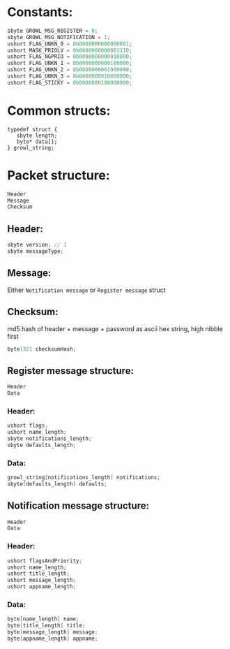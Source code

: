 
# Constants:
```.c
sbyte GROWL_MSG_REGISTER = 0;
sbyte GROWL_MSG_NOTIFICATION = 1;
ushort FLAG_UNKN_0 = 0b0000000000000001;
ushort MASK_PRIOLV = 0b0000000000001110;
ushort FLAG_NGPRIO = 0b0000000000010000;
ushort FLAG_UNKN_1 = 0b0000000000100000;
ushort FLAG_UNKN_2 = 0b0000000001000000;
ushort FLAG_UNKN_3 = 0b0000000010000000;
ushort FLAG_STICKY = 0b0000000100000000;
```

# Common structs:
```
typedef struct {
   sbyte length;
   byte* data[];
} growl_string;
```

# Packet structure:
```.c
Header
Message
Checksum
```

## Header:

```.c
sbyte version; // 1
sbyte messageType;
```

## Message:
Either `Notification message` or `Register message` struct

## Checksum:
md5 hash of header + message + password as ascii hex string, high nibble first
```.c
byte[32] checksumHash;
```

## Register message structure:
```.c
Header
Data
```

### Header:

```.c
ushort flags;
ushort name_length;
sbyte notifications_length;
sbyte defaults_length;
```
            
### Data:

```.c
growl_string[notifications_length] notifications;
sbyte[defaults_length] defaults;
```   

## Notification message structure:
```.c
Header
Data
```

### Header:
```.c
ushort flagsAndPriority;
ushort name_length;
ushort title_length;
ushort message_length;
ushort appname_length;
```
            
### Data:
```.c
byte[name_length] name;
byte[title_length] title;
byte[message_length] message;
byte[appname_length] appname;
```   
